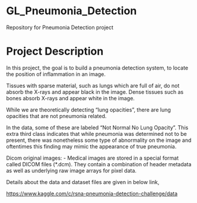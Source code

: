 # GL_Pneumonia_Detection
Repository for Pneumonia Detection project

# Project Description
 
In this project, the goal is to build a pneumonia detection system, to locate the position of inflammation in an image.  
 
Tissues with sparse material, such as lungs which are full of air, do not absorb the X-rays and appear black in the image. Dense tissues such as bones absorb X-rays and appear white in the image. 
 
While we are theoretically detecting “lung opacities”, there are lung opacities that are not pneumonia related. 
 
In the data, some of these are labeled “Not Normal No Lung Opacity”. This extra third class indicates that while pneumonia was determined not to be present, there was nonetheless some type of abnormality on the image and oftentimes this finding may mimic the appearance of true pneumonia. 
 
Dicom original images: - Medical images are stored in a special format called DICOM files (*.dcm). They contain a combination of header metadata as well as underlying raw image arrays for pixel data. 
 
Details about the data and dataset files are given in below link, 
 
https://www.kaggle.com/c/rsna-pneumonia-detection-challenge/data 
 
